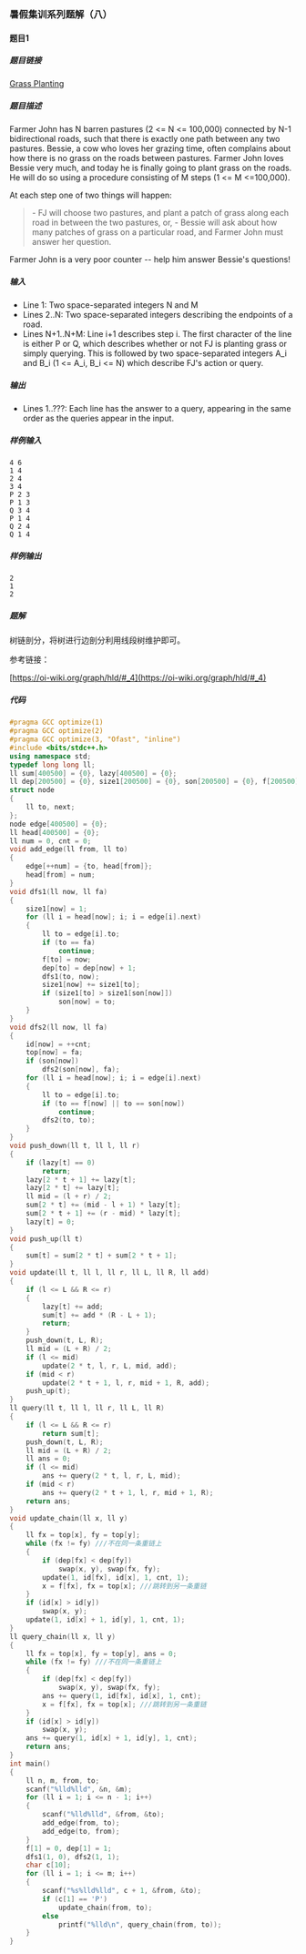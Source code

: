 ### 暑假集训系列题解（八）

#### 题目1

##### 题目链接

[Grass Planting](http://icpc.upc.edu.cn/problem.php?cid=2877&pid=8)

##### 题目描述

Farmer John has N barren pastures (2 <= N <= 100,000) connected by N-1 bidirectional roads, such that there is exactly one path between any two pastures. Bessie, a cow who loves her grazing time, often complains about how there is no grass on the roads between pastures. Farmer John loves Bessie very much, and today he is finally going to plant grass on the roads. He will do so using a procedure consisting of M steps (1 <= M <=100,000).

At each step one of two things will happen:

> \- FJ will choose two pastures, and plant a patch of grass along each road in between the two pastures, or,
> \- Bessie will ask about how many patches of grass on a particular road, and Farmer John must answer her question.


Farmer John is a very poor counter -- help him answer Bessie's questions!

##### 输入
* Line 1: Two space-separated integers N and M
* Lines 2..N: Two space-separated integers describing the endpoints of
 a road.
* Lines N+1..N+M: Line i+1 describes step i. The first character of the line is either P or Q, which describes whether or not FJ is planting grass or simply querying. This is followed by two space-separated integers A_i and B_i (1 <= A_i, B_i <= N)  which describe FJ's action or query.
##### 输出

* Lines 1..???: Each line has the answer to a query, appearing in the same order as the queries appear in the input.

##### 样例输入
```
4 6
1 4
2 4
3 4
P 2 3
P 1 3
Q 3 4
P 1 4
Q 2 4
Q 1 4
```
##### 样例输出
```
2
1
2
```
##### 题解

树链剖分，将树进行边剖分利用线段树维护即可。

参考链接：

[https://oi-wiki.org/graph/hld/#_4](https://oi-wiki.org/graph/hld/#_4)

##### 代码

```c++
#pragma GCC optimize(1)
#pragma GCC optimize(2)
#pragma GCC optimize(3, "Ofast", "inline")
#include <bits/stdc++.h>
using namespace std;
typedef long long ll;
ll sum[400500] = {0}, lazy[400500] = {0};
ll dep[200500] = {0}, size1[200500] = {0}, son[200500] = {0}, f[200500] = {0}, id[200500] = {0}, top[200500] = {0};
struct node
{
    ll to, next;
};
node edge[400500] = {0};
ll head[400500] = {0};
ll num = 0, cnt = 0;
void add_edge(ll from, ll to)
{
    edge[++num] = {to, head[from]};
    head[from] = num;
}
void dfs1(ll now, ll fa)
{
    size1[now] = 1;
    for (ll i = head[now]; i; i = edge[i].next)
    {
        ll to = edge[i].to;
        if (to == fa)
            continue;
        f[to] = now;
        dep[to] = dep[now] + 1;
        dfs1(to, now);
        size1[now] += size1[to];
        if (size1[to] > size1[son[now]])
            son[now] = to;
    }
}
void dfs2(ll now, ll fa)
{
    id[now] = ++cnt;
    top[now] = fa;
    if (son[now])
        dfs2(son[now], fa);
    for (ll i = head[now]; i; i = edge[i].next)
    {
        ll to = edge[i].to;
        if (to == f[now] || to == son[now])
            continue;
        dfs2(to, to);
    }
}
void push_down(ll t, ll l, ll r)
{
    if (lazy[t] == 0)
        return;
    lazy[2 * t + 1] += lazy[t];
    lazy[2 * t] += lazy[t];
    ll mid = (l + r) / 2;
    sum[2 * t] += (mid - l + 1) * lazy[t];
    sum[2 * t + 1] += (r - mid) * lazy[t];
    lazy[t] = 0;
}
void push_up(ll t)
{
    sum[t] = sum[2 * t] + sum[2 * t + 1];
}
void update(ll t, ll l, ll r, ll L, ll R, ll add)
{
    if (l <= L && R <= r)
    {
        lazy[t] += add;
        sum[t] += add * (R - L + 1);
        return;
    }
    push_down(t, L, R);
    ll mid = (L + R) / 2;
    if (l <= mid)
        update(2 * t, l, r, L, mid, add);
    if (mid < r)
        update(2 * t + 1, l, r, mid + 1, R, add);
    push_up(t);
}
ll query(ll t, ll l, ll r, ll L, ll R)
{
    if (l <= L && R <= r)
        return sum[t];
    push_down(t, L, R);
    ll mid = (L + R) / 2;
    ll ans = 0;
    if (l <= mid)
        ans += query(2 * t, l, r, L, mid);
    if (mid < r)
        ans += query(2 * t + 1, l, r, mid + 1, R);
    return ans;
}
void update_chain(ll x, ll y)
{
    ll fx = top[x], fy = top[y];
    while (fx != fy) ///不在同一条重链上
    {
        if (dep[fx] < dep[fy])
            swap(x, y), swap(fx, fy);
        update(1, id[fx], id[x], 1, cnt, 1);
        x = f[fx], fx = top[x]; ///跳转到另一条重链
    }
    if (id[x] > id[y])
        swap(x, y);
    update(1, id[x] + 1, id[y], 1, cnt, 1);
}
ll query_chain(ll x, ll y)
{
    ll fx = top[x], fy = top[y], ans = 0;
    while (fx != fy) ///不在同一条重链上
    {
        if (dep[fx] < dep[fy])
            swap(x, y), swap(fx, fy);
        ans += query(1, id[fx], id[x], 1, cnt);
        x = f[fx], fx = top[x]; ///跳转到另一条重链
    }
    if (id[x] > id[y])
        swap(x, y);
    ans += query(1, id[x] + 1, id[y], 1, cnt);
    return ans;
}
int main()
{
    ll n, m, from, to;
    scanf("%lld%lld", &n, &m);
    for (ll i = 1; i <= n - 1; i++)
    {
        scanf("%lld%lld", &from, &to);
        add_edge(from, to);
        add_edge(to, from);
    }
    f[1] = 0, dep[1] = 1;
    dfs1(1, 0), dfs2(1, 1);
    char c[10];
    for (ll i = 1; i <= m; i++)
    {
        scanf("%s%lld%lld", c + 1, &from, &to);
        if (c[1] == 'P')
            update_chain(from, to);
        else
            printf("%lld\n", query_chain(from, to));
    }
}
```

